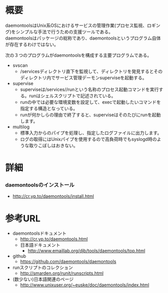 # 概要
daemontoolsはUnix系OSにおけるサービスの管理作業(プロセス監視、ロギング)をシンプルな手法で行うための支援ツールである。  
daemontoolsはパッケージの総称であり、daemontoolsというプログラム自体が存在するわけではない。

次の３つのプログラムがdaemontoolsを構成する主要プログラムである。
- svscan
  - /servicesディレクトリ直下を監視して、ディレクトリを発見するとそのディレクトリ内でサービス管理デーモンsuperviseを起動する。
- supervise
  - superviseは/services/<servicedir>/runという名称のプロセス起動コマンドを実行する。runはシェルスクリプトで記述されている。
  - runの中では必要な環境変数を設定して、execで起動したいコマンドを指定する構造となっている。
  - runが何かしらの理由で終了すると、superviseはそのたびにrunを起動します。
- multilog
  - 標準入力からのパイプを処理し、指定したログファイルに出力します。
  - ログの取得にはUnixパイプを使用するので高負荷時でもsyslogd時のような取りこぼしはおきない。


# 詳細

### daemontoolsのインストール
- http://cr.yp.to/daemontools/install.html

# 参考URL
- daemontoolsドキュメント
  - http://cr.yp.to/daemontools.html
  - 日本語ドキュメント
    - http://www.emaillab.org/djb/tools/daemontools/top.html
- github
  - https://github.com/daemontools/daemontools
- runスクリプトのコレクション
  - http://smarden.org/runit/runscripts.html 
- (数少ない)日本語関連のページ
  - http://www.unixuser.org/~euske/doc/daemontools/index.html
